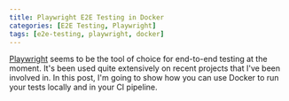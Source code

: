 ```yaml
---
title: Playwright E2E Testing in Docker
categories: [E2E Testing, Playwright]
tags: [e2e-testing, playwright, docker]
---
```


[Playwright](https://playwright.dev) seems to be the tool of choice for end-to-end testing at the moment. It's been used quite extensively on recent projects that I've been involved in. In this post, I'm going to show how you can use Docker to run your tests locally and in your CI pipeline.
